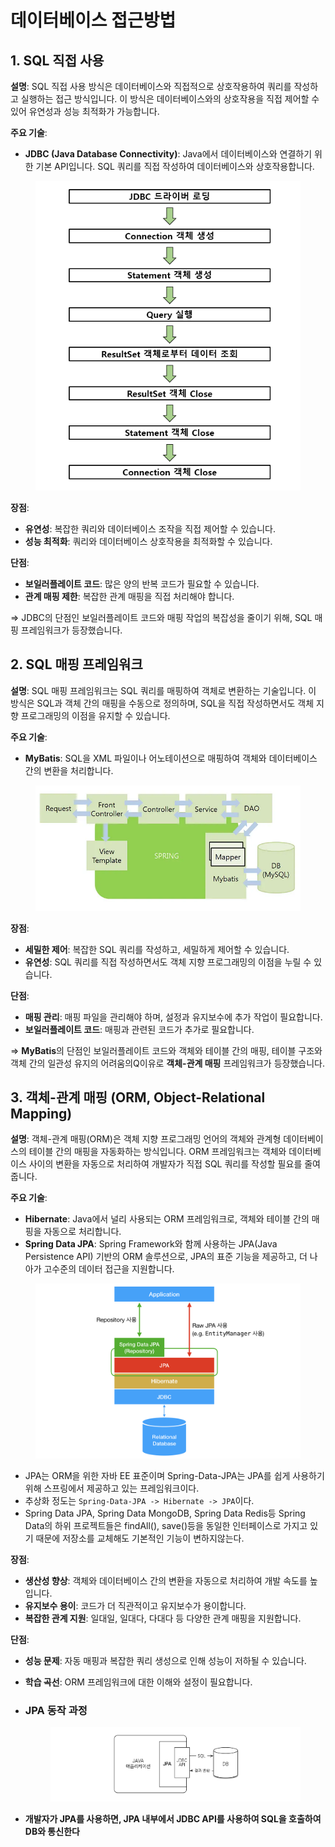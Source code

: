 # 데이터베이스 접근방법



## 1. **SQL 직접 사용**



**설명**: SQL 직접 사용 방식은 데이터베이스와 직접적으로 상호작용하여 쿼리를 작성하고 실행하는 접근 방식입니다. 이 방식은 데이터베이스와의 상호작용을 직접 제어할 수 있어 유연성과 성능 최적화가 가능합니다.



**주요 기술**:

* **JDBC (Java Database Connectivity)**: Java에서 데이터베이스와 연결하기 위한 기본 API입니다. SQL 쿼리를 직접 작성하여 데이터베이스와 상호작용합니다.

<figure><img src="../.gitbook/assets/image (7).png" alt=""><figcaption></figcaption></figure>

**장점**:

* **유연성**: 복잡한 쿼리와 데이터베이스 조작을 직접 제어할 수 있습니다.
* **성능 최적화**: 쿼리와 데이터베이스 상호작용을 최적화할 수 있습니다.

**단점**:

* **보일러플레이트 코드**: 많은 양의 반복 코드가 필요할 수 있습니다.
* **관계 매핑 제한**: 복잡한 관계 매핑을 직접 처리해야 합니다.



\=> JDBC의 단점인 보일러플레이트 코드와 매핑 작업의 복잡성을 줄이기 위해, SQL 매핑 프레임워크가 등장했습니다.

## 2. **SQL 매핑 프레임워크**



**설명**: SQL 매핑 프레임워크는 SQL 쿼리를 매핑하여 객체로 변환하는 기술입니다. 이 방식은 SQL과 객체 간의 매핑을 수동으로 정의하며, SQL을 직접 작성하면서도 객체 지향 프로그래밍의 이점을 유지할 수 있습니다.

**주요 기술**:

* **MyBatis**: SQL을 XML 파일이나 어노테이션으로 매핑하여 객체와 데이터베이스 간의 변환을 처리합니다.

<figure><img src="../.gitbook/assets/image (8).png" alt=""><figcaption></figcaption></figure>

**장점**:

* **세밀한 제어**: 복잡한 SQL 쿼리를 작성하고, 세밀하게 제어할 수 있습니다.
* **유연성**: SQL 쿼리를 직접 작성하면서도 객체 지향 프로그래밍의 이점을 누릴 수 있습니다.

**단점**:

* **매핑 관리**: 매핑 파일을 관리해야 하며, 설정과 유지보수에 추가 작업이 필요합니다.
* **보일러플레이트 코드**: 매핑과 관련된 코드가 추가로 필요합니다.



\=> **MyBatis**의 단점인 보일러플레이트 코드와 객체와 테이블 간의 매핑,  테이블 구조와 객체 간의 일관성 유지의  어려움의Q이유로 **객체-관계 매핑** 프레임워크가 등장했습니다.



## 3. **객체-관계 매핑 (ORM, Object-Relational Mapping)**





**설명**: 객체-관계 매핑(ORM)은 객체 지향 프로그래밍 언어의 객체와 관계형 데이터베이스의 테이블 간의 매핑을 자동화하는 방식입니다. ORM 프레임워크는 객체와 데이터베이스 사이의 변환을 자동으로 처리하여 개발자가 직접 SQL 쿼리를 작성할 필요를 줄여줍니다.

**주요 기술**:

* **Hibernate**: Java에서 널리 사용되는 ORM 프레임워크로, 객체와 테이블 간의 매핑을 자동으로 처리합니다.
* **Spring Data JPA**: Spring Framework와 함께 사용하는 JPA(Java Persistence API) 기반의 ORM 솔루션으로, JPA의 표준 기능을 제공하고, 더 나아가 고수준의 데이터 접근을 지원합니다.

<figure><img src="../.gitbook/assets/image (3) (1).png" alt=""><figcaption></figcaption></figure>

* JPA는 ORM을 위한 자바 EE 표준이며 Spring-Data-JPA는 JPA를 쉽게 사용하기 위해 스프링에서 제공하고 있는 프레임워크이다.
* 추상화 정도는 `Spring-Data-JPA -> Hibernate -> JPA`이다.
* Spring Data JPA, Spring Data MongoDB, Spring Data Redis등 Spring Data의 하위 프로젝트들은 findAll(), save()등을 동일한 인터페이스로 가지고 있기 때문에 저장소를 교체해도 기본적인 기능이 변하지않는다.

**장점**:

* **생산성 향상**: 객체와 데이터베이스 간의 변환을 자동으로 처리하여 개발 속도를 높입니다.
* **유지보수 용이**: 코드가 더 직관적이고 유지보수가 용이합니다.
* **복잡한 관계 지원**: 일대일, 일대다, 다대다 등 다양한 관계 매핑을 지원합니다.

**단점**:

* **성능 문제**: 자동 매핑과 복잡한 쿼리 생성으로 인해 성능이 저하될 수 있습니다.
* **학습 곡선**: ORM 프레임워크에 대한 이해와 설정이 필요합니다.



*   ### JPA 동작 과정 <a href="#jpa" id="jpa"></a>

    <figure><img src="../.gitbook/assets/image (4) (1).png" alt=""><figcaption></figcaption></figure>
* **개발자가 JPA를 사용하면, JPA 내부에서 JDBC API를 사용하여 SQL을 호출하여 DB와 통신한다**

